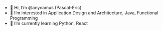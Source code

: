 - 👋 Hi, I’m @anynamus (Pascal-Eric)
- 👀 I’m interested in Application Design and Architecture, Java, Functional Programming
- 🌱 I’m currently learning Python, React

<!---
anynamus/anynamus is a ✨ special ✨ repository because its `README.md` (this file) appears on your GitHub profile.
You can click the Preview link to take a look at your changes.
--->
